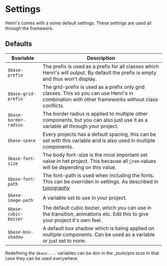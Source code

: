 # Settings

Henri's comes with a some default settings. These settings are used all through the framework.


## Defaults

| $variable             | Description                                                                                                                                                                     |
| --------------------- | ------------------------------------------------------------------------------------------------------------------------------------------------------------------------------- |
| `$base-prefix`        | The prefix is used as a prefix for all classes which Henri's will output. By default the prefix is empty and thus won't display.                                                |
| `$base-grid-prefix`   | The grid-prefix is used as a prefix only grid classes. This so you can use Henri's in combination with other frameworks without class conflicts.                                |
| `$base-border-radius` | The border radius is applied to multiple other components, but you can also just use it as a variable all through your project.                                                 |
| `$base-space`         | Every projects has a default spacing, this can be set with this variable and is also used in multiple components.                                                               |
| `$base-font-size`     | The body font-size is the most important set value in het project. This because all `rem` values will be depending on this value.                                              |
| `$base-font-path`     | The font-path is used when including the fonts. This can be overriden in settings. As described in                                                [typography](/doc/typography) |
| `$base-image-path`    | A variable set to use in your project.                                                                                                                                          |
| `$base-cubic-bezier`  | The default cubic bezier, which you can use in the transition, animations etc. Edit this to give your project it's own feel.                                                    |
| `$base-box-shadow`    | A default box shadow which is being applied on multiple components. Can be used as a variable or just set to none.                                                              |

Redefining the `$base-...` variables can be don in the _tools/pre.scss In that case they can be used everywhere. 